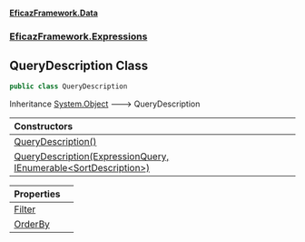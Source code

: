 #### [EficazFramework.Data](EficazFrameworkData.md 'EficazFramework Data')
### [EficazFramework.Expressions](EficazFrameworkData.md#EficazFramework.Expressions 'EficazFramework.Expressions')

## QueryDescription Class

```csharp
public class QueryDescription
```

Inheritance [System.Object](https://docs.microsoft.com/en-us/dotnet/api/System.Object 'System.Object') &#129106; QueryDescription

| Constructors | |
| :--- | :--- |
| [QueryDescription()](EficazFramework.Expressions/QueryDescription/QueryDescription().md 'EficazFramework.Expressions.QueryDescription.QueryDescription()') | |
| [QueryDescription(ExpressionQuery, IEnumerable&lt;SortDescription&gt;)](EficazFramework.Expressions/QueryDescription/QueryDescription(ExpressionQuery,IEnumerable_SortDescription_).md 'EficazFramework.Expressions.QueryDescription.QueryDescription(EficazFramework.Expressions.ExpressionQuery, System.Collections.Generic.IEnumerable<EficazFramework.Collections.SortDescription>)') | |

| Properties | |
| :--- | :--- |
| [Filter](EficazFramework.Expressions/QueryDescription/Filter.md 'EficazFramework.Expressions.QueryDescription.Filter') | |
| [OrderBy](EficazFramework.Expressions/QueryDescription/OrderBy.md 'EficazFramework.Expressions.QueryDescription.OrderBy') | |
